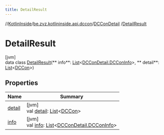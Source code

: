 ```yaml
---
title: DetailResult
---
```

//[KotlinInside](../../../../index.html)/[be.zvz.kotlininside.api.dccon](../../index.html)/[DCConDetail](../index.html)
/[DetailResult](index.html)

# DetailResult

[jvm]\
data class [DetailResult](index.html)(**
info**: [List](https://kotlinlang.org/api/latest/jvm/stdlib/kotlin.collections/-list/index.html)<[DCConDetail.DCConInfo](
../-d-c-con-info/index.html)>, **
detail**: [List](https://kotlinlang.org/api/latest/jvm/stdlib/kotlin.collections/-list/index.html)<[DCCon](../../../be.zvz.kotlininside.api.type/-d-c-con/index.html)>)

## Properties

| Name | Summary |
|---|---|
| [detail](detail.html) | [jvm]<br>val [detail](detail.html): [List](https://kotlinlang.org/api/latest/jvm/stdlib/kotlin.collections/-list/index.html)<[DCCon](../../../be.zvz.kotlininside.api.type/-d-c-con/index.html)> |
| [info](info.html) | [jvm]<br>val [info](info.html): [List](https://kotlinlang.org/api/latest/jvm/stdlib/kotlin.collections/-list/index.html)<[DCConDetail.DCConInfo](../-d-c-con-info/index.html)> |


